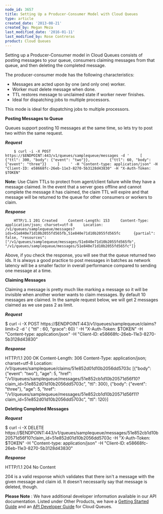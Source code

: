 ```yaml
---
node_id: 3657
title: Setting Up a Producer-Consumer Model with Cloud Queues
type: article
created_date: '2013-08-21'
created_by: Megan Meza
last_modified_date: '2016-01-11'
last_modified_by: Rose Contreras
product: Cloud Queues
---
```


Setting up a Producer-Consumer model in Cloud Queues consists of posting
messages to your queue, consumers claiming messages from that queue, and
then deleting the completed message.

The producer-consumer mode has the following characteristics:

-   Messages are acted upon by one (and only one) worker.
-   Worker must delete message when done.
-   TTL restores message to unclaimed state if worker never finishes.
-   Ideal for dispatching jobs to multiple processors.

This mode is ideal for dispatching jobs to multiple processors.

**Posting Messages to Queue**

Queues support posting 10 messages at the same time, so lets try to post
two within the same request.

***Request***

        $ curl -i -X POST https://$ENDPOINT:443/v1/queues/samplequeue/messages -d '     [            {"ttl": 300, "body": {"event": "two"}},         {"ttl": 60, "body": {"event": "three"}}     ]     ' -H "Content-type: application/json" -H "Client-ID: e58668fc-26eb-11e3-8270-5b3128d43830" -H "X-Auth-Token: $TOKEN"

**Note:** Use Claim TTLs to protect from agent/client failure while they
have a message claimed.  In the event that a server goes offline and
cannot complete the message it has claimed, the claim TTL will expire
and that message will be returned to the queue for other consumers or
workers to claim.

***Response***

        HTTP/1.1 201 Created     Content-Length: 153     Content-Type: application/json; charset=utf-8     Location: /v1/queues/samplequeue/messages?ids=51e840e71d10b2055fd565fb,51e840e71d10b2055fd565fc      {partial": false, "resources": ["/v1/queues/samplequeue/messages/51e840e71d10b2055fd565fb", "/v1/queues/samplequeue/messages/51e840e71d10b2055fd565fc"]}

Above, if you check the response, you will see that the queue returned
two ids. It is always a good practice to post messages in batches as
network latency will be a smaller factor in overall performance compared
to sending one message at a time.

**Claiming Messages**

Claiming a message is pretty much like marking a message so it will be
invisible when another worker wants to claim messages. By default 10
messages are claimed. In the sample request below, we will get 2
messages claimed as we use pass 2 as limit.

***Request***

\$ curl -i -X POST
https://\$ENDPOINT:443/v1/queues/samplequeue/claims?limit=2 -d ' { "ttl"
: 60, "grace": 60} ' -H "X-Auth-Token: \$TOKEN" -H "Content-type:
application/json" -H "Client-ID: e58668fc-26eb-11e3-8270-5b3128d43830"

***Response***

HTTP/1.1 200 OK Content-Length: 306 Content-Type: application/json;
charset=utf-8 Location:
/v1/queues/samplequeue/claims/51e852d01d10b2056dd5703c \[{"body":
{"event": "two"}, "age": 5, "href":
"/v1/queues/samplequeue/messages/51e852cb1d10b20571d56f10?claim\_id=51e852d01d10b2056dd5703c",
"ttl": 300}, {"body": {"event": "three"}, "age": 5, "href":
"/v1/queues/samplequeue/messages/51e852cb1d10b20571d56f11?claim\_id=51e852d01d10b2056dd5703c",
"ttl": 120}\]

**Deleting Completed Messages**

***Request***

\$ curl -i -X DELETE
https://\$ENDPOINT:443/v1/queues/samplequeue/messages/51e852cb1d10b20571d56f10?claim\_id=51e852d01d10b2056dd5703c
-H "X-Auth-Token: \$TOKEN" -H "Content-type: application/json" -H
"Client-ID: e58668fc-26eb-11e3-8270-5b3128d43830"

***Response***

HTTP/1.1 204 No Content

204 is a valid response which validates that there isn't a message with
the given message and claim id. It doesn't necessarily say that message
is deleted, though.

**Please Note** : We have additional developer information available in
our API documentation. Listed under Other Products, we have a [Getting
Started
Guide](http://docs-internal.rackspace.com/queues/api/v1.0/cq-gettingstarted/content/doc-change-history.html)
and an [API Developer
Guide](http://docs-internal.rackspace.com/queues/api/v1.0/cq-devguide/content/overview.html)
for Cloud Queues.

